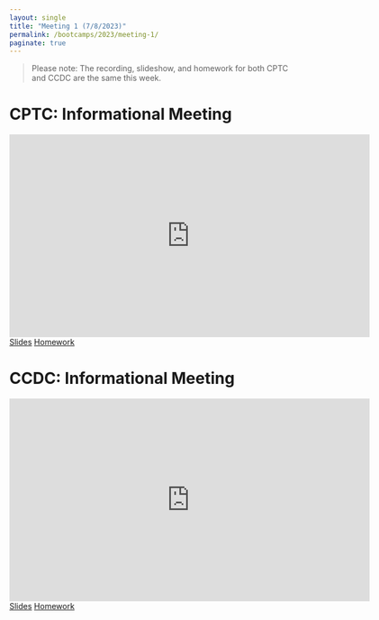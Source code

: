 ```yaml
---
layout: single
title: "Meeting 1 (7/8/2023)"
permalink: /bootcamps/2023/meeting-1/
paginate: true
---
```


> Please note: The recording, slideshow, and homework for both CPTC and CCDC are the same this week.

# CPTC: Informational Meeting
<iframe width="640" height="360" src="https://www.youtube-nocookie.com/embed/u9w_62vW8-4?controls=0" frameborder="0" title="CPTC Video" allowfullcreen></iframe>
<br>
<a href="/bootcamps/2023/slides/meeting-1.pdf" class="btn btn--danger btn--large"><span>Slides</span></a>
<a href="/bootcamps/2023/homework/meeting-1-hw.pdf" class="btn btn--danger btn--large"><span>Homework</span></a>

# CCDC: Informational Meeting 
<iframe width="640" height="360" src="https://www.youtube-nocookie.com/embed/u9w_62vW8-4?controls=0" frameborder="0" title="CCDC Video" allowfullcreen></iframe>
<br>
<a href="/bootcamps/2023/slides/meeting-1.pdf" class="btn btn--info btn--large"><span>Slides</span></a>
<a href="/bootcamps/2023/homework/meeting-1-hw.pdf" class="btn btn--info btn--large"><span>Homework</span></a>